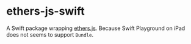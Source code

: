 # ethers-js-swift

A Swift package wrapping [ethers.js](https://github.com/ethers-io/ethers.js). Because Swift Playground on iPad does not seems to support `Bundle`.
